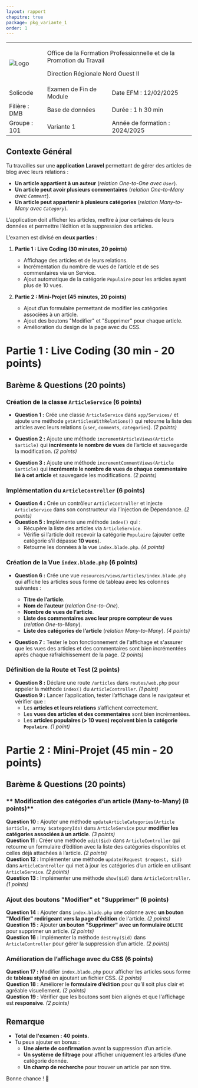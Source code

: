 ```yaml
---
layout: rapport
chapitre: true
package: pkg_variante_1
order: 1
---
```



<table class="word-style">
        <tbody>
            <tr>
              <td>
                    <img src="{{ site.baseurl }}/assets/images/logo.png"  alt="Logo">
                </td>
                <td colspan="2" class="header">
                    <p>Office de la Formation Professionnelle et de la Promotion du Travail</p>
                    <p>Direction Régionale Nord Ouest II</p>
                </td>
            </tr>
            <tr>
               <td class="bold">Solicode</td>
               <td class="bold">Examen de Fin de Module</td>
               <td class="bold">Date EFM : 12/02/2025</td>
            </tr>
            <tr>
                <td class="bold">Filière : DMB</td>
                <td class="highlight">Base de données</td>
                <td class="bold">Durée : 1 h 30 min</td>
            </tr>
            <tr>
               <td class="bold">Groupe : 101</td>
               <td class>Variante 1</td>
               <td class="bold">Année de formation : 2024/2025</td>
            </tr>
        </tbody>
</table>


## **Contexte Général**
Tu travailles sur une **application Laravel** permettant de gérer des articles de blog avec leurs relations :  
- **Un article appartient à un auteur** (*relation One-to-One avec `User`*).  
- **Un article peut avoir plusieurs commentaires** (*relation One-to-Many avec `Comment`*).  
- **Un article peut appartenir à plusieurs catégories** (*relation Many-to-Many avec `Category`*).  

L’application doit afficher les articles, mettre à jour certaines de leurs données et permettre l’édition et la suppression des articles.

L’examen est divisé en **deux parties** :

1. **Partie 1 : Live Coding (30 minutes, 20 points)**  
   - Affichage des articles et de leurs relations.  
   - Incrémentation du nombre de vues de l’article et de ses commentaires via un Service.  
   - Ajout automatique de la catégorie `Populaire` pour les articles ayant plus de 10 vues.  

2. **Partie 2 : Mini-Projet (45 minutes, 20 points)**  
   - Ajout d’un formulaire permettant de modifier les catégories associées à un article.  
   - Ajout des boutons "Modifier" et "Supprimer" pour chaque article.  
   - Amélioration du design de la page avec du CSS.  



# **Partie 1 : Live Coding (30 min - 20 points)**  

## **Barème & Questions (20 points)**
### **Création de la classe `ArticleService` (6 points)**
- **Question 1 :** Crée une classe `ArticleService` dans `app/Services/` et ajoute une méthode `getArticlesWithRelations()` qui retourne la liste des articles avec leurs relations (`user`, `comments`, `categories`). *(2 points)*  

- **Question 2 :** Ajoute une méthode `incrementArticleViews(Article $article)` qui **incrémente le nombre de vues** de l’article et sauvegarde la modification. *(2 points)*  

- **Question 3 :** Ajoute une méthode `incrementCommentViews(Article $article)` qui **incrémente le nombre de vues de chaque commentaire lié à cet article** et sauvegarde les modifications. *(2 points)*  

### **Implémentation du `ArticleController` (6 points)**

- **Question 4 :** Crée un contrôleur `ArticleController` et injecte `ArticleService` dans son constructeur via l’Injection de Dépendance. *(2 points)*  
- **Question 5 :** Implémente une méthode `index()` qui :
  - Récupère la liste des articles via `ArticleService`.
  - Vérifie si l’article doit recevoir la catégorie `Populaire` (ajouter cette catégorie s’il dépasse **10 vues**).
  - Retourne les données à la vue `index.blade.php`. *(4 points)*  



### **Création de la Vue `index.blade.php` (6 points)**
- **Question 6 :** Crée une vue `resources/views/articles/index.blade.php` qui affiche les articles sous forme de tableau avec les colonnes suivantes :  
  - **Titre de l’article**.  
  - **Nom de l’auteur** (*relation One-to-One*).  
  - **Nombre de vues de l’article**.  
  - **Liste des commentaires avec leur propre compteur de vues** (*relation One-to-Many*).  
  - **Liste des catégories de l’article** (*relation Many-to-Many*). *(4 points)*  

- **Question 7 :** Tester le bon fonctionnement de l'affichage et s'assurer que les vues des articles et des commentaires sont bien incrémentées après chaque rafraîchissement de la page. *(2 points)*  



### **Définition de la Route et Test (2 points)**
- **Question 8 :** Déclare une route `/articles` dans `routes/web.php` pour appeler la méthode `index()` du `ArticleController`. *(1 point)*  
 **Question 9 :** Lancer l’application, tester l’affichage dans le navigateur et vérifier que :
  - Les **articles et leurs relations** s’affichent correctement.
  - Les **vues des articles et des commentaires** sont bien incrémentées.
  - Les **articles populaires (> 10 vues) reçoivent bien la catégorie `Populaire`**. *(1 point)*  



# **Partie 2 : Mini-Projet (45 min - 20 points)**  

## **Barème & Questions (20 points)**
### ** Modification des catégories d’un article (Many-to-Many) (8 points)**
 **Question 10 :** Ajouter une méthode `updateArticleCategories(Article $article, array $categoryIds)` dans `ArticleService` pour **modifier les catégories associées à un article**. *(3 points)*  
 **Question 11 :** Créer une méthode `edit($id)` dans `ArticleController` qui retourne un formulaire d’édition avec la liste des catégories disponibles et celles déjà attachées à l’article. *(2 points)*  
 **Question 12 :** Implémenter une méthode `update(Request $request, $id)` dans `ArticleController` qui met à jour les catégories d’un article en utilisant `ArticleService`. *(2 points)*  
 **Question 13 :** Implémenter une méthode `show($id)` dans `ArticleController`. *(1 points)* 



### **Ajout des boutons "Modifier" et "Supprimer" (6 points)**
 **Question 14 :** Ajouter dans `index.blade.php` une colonne avec **un bouton "Modifier" redirigeant vers la page d'édition** de l'article. *(2 points)*  
 **Question 15 :** Ajouter **un bouton "Supprimer" avec un formulaire `DELETE`** pour supprimer un article. *(2 points)*  
 **Question 16 :** Implémenter la méthode `destroy($id)` dans `ArticleController` pour gérer la suppression d’un article. *(2 points)*  



### **Amélioration de l’affichage avec du CSS (6 points)**
 **Question 17 :** Modifier `index.blade.php` pour afficher les articles sous forme de **tableau stylisé** en ajoutant un fichier CSS. *(2 points)*  
 **Question 18 :** Améliorer le **formulaire d’édition** pour qu’il soit plus clair et agréable visuellement. *(2 points)*  
 **Question 19 :** Vérifier que les boutons sont bien alignés et que l'affichage est **responsive**. *(2 points)*  



## **Remarque**
- **Total de l'examen : 40 points.**  
- Tu peux ajouter en bonus :
  - **Une alerte de confirmation** avant la suppression d’un article.  
  - **Un système de filtrage** pour afficher uniquement les articles d’une catégorie donnée.  
  - **Un champ de recherche** pour trouver un article par son titre.  

Bonne chance ! 🚀